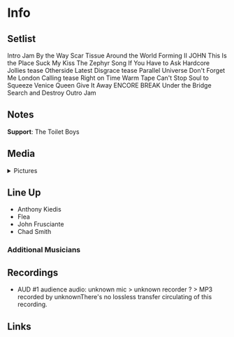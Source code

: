 # Info

## Setlist

Intro Jam
By the Way
Scar Tissue
Around the World
Forming II JOHN
This Is the Place
Suck My Kiss
The Zephyr Song
If You Have to Ask
Hardcore Jollies tease
Otherside
Latest Disgrace tease
Parallel Universe
Don't Forget Me
London Calling tease
Right on Time
Warm Tape
Can't Stop
Soul to Squeeze
Venice Queen
Give It Away
ENCORE BREAK
Under the Bridge
Search and Destroy
Outro Jam

## Notes

**Support**: The Toilet Boys

## Media 

<details>
  <summary>Pictures</summary>
  <!--<img alt="Setlist" title="Setlist" src="_.jpg" height="200" />-->
</details>

## Line Up

* Anthony Kiedis
* Flea
* John Frusciante
* Chad Smith

### Additional Musicians

## Recordings

* AUD #1 audience audio: unknown mic > unknown recorder ? > MP3 recorded by unknownThere's no lossless transfer circulating of this recording.

## Links

